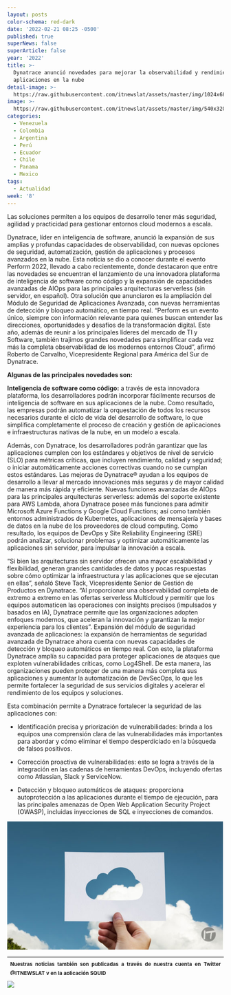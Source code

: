 ```yaml
---
layout: posts
color-schema: red-dark
date: '2022-02-21 08:25 -0500'
published: true
superNews: false
superArticle: false
year: '2022'
title: >-
  Dynatrace anunció novedades para mejorar la observabilidad y rendimiento de
  aplicaciones en la nube
detail-image: >-
  https://raw.githubusercontent.com/itnewslat/assets/master/img/1024x680/Cloud-Computing-g.jpg
image: >-
  https://raw.githubusercontent.com/itnewslat/assets/master/img/540x320/Cloud-Computing-p.jpg
categories:
  - Venezuela
  - Colombia
  - Argentina
  - Perú
  - Ecuador
  - Chile
  - Panama
  - Mexico
tags:
  - Actualidad
week: '8'
---
```

Las soluciones permiten a los equipos de desarrollo tener más seguridad, agilidad y practicidad para gestionar entornos cloud modernos a escala. 

Dynatrace, líder en inteligencia de software, anunció la expansión de sus amplias y profundas capacidades de observabilidad, con nuevas opciones de seguridad, automatización, gestión de aplicaciones y procesos avanzados en la nube. Esta noticia se dio a conocer durante el evento Perform 2022, llevado a cabo recientemente, donde destacaron que entre las novedades se encuentran el lanzamiento de una innovadora plataforma de inteligencia de software como código y la expansión de capacidades avanzadas de AIOps para las principales arquitecturas serverless (sin servidor, en español). Otra solución que anunciaron es la ampliación del Módulo de Seguridad de Aplicaciones Avanzada, con nuevas herramientas de detección y bloqueo automático, en tiempo real.
“Perform es un evento único, siempre con información relevante para quienes buscan entender las direcciones, oportunidades y desafíos de la transformación digital. Este año, además de reunir a los principales líderes del mercado de TI y Software, también trajimos grandes novedades para simplificar cada vez más la completa observabilidad de los modernos entornos Cloud”, afirmó Roberto de Carvalho, Vicepresidente Regional para América del Sur de Dynatrace.

**Algunas de las principales novedades son:**

**Inteligencia de software como código:** a través de esta innovadora plataforma, los desarrolladores podrán incorporar fácilmente recursos de inteligencia de software en sus aplicaciones de la nube. Como resultado, las empresas podrán automatizar la orquestación de todos los recursos necesarios durante el ciclo de vida del desarrollo de software, lo que simplifica completamente el proceso de creación y gestión de aplicaciones e infraestructuras nativas de la nube, en un modelo a escala.

Además, con Dynatrace, los desarrolladores podrán garantizar que las aplicaciones cumplen con los estándares y objetivos de nivel de servicio (SLO) para métricas críticas, que incluyen rendimiento, calidad y seguridad; o iniciar automáticamente acciones correctivas cuando no se cumplan estos estándares. Las mejoras de Dynatrace® ayudan a los equipos de desarrollo a llevar al mercado innovaciones más seguras y de mayor calidad de manera más rápida y eficiente.
Nuevas funciones avanzadas de AIOps para las principales arquitecturas serverless: además del soporte existente para AWS Lambda, ahora Dynatrace posee más funciones para admitir Microsoft Azure Functions y Google Cloud Functions; así como también entornos administrados de Kubernetes, aplicaciones de mensajería y bases de datos en la nube de los proveedores de cloud computing. Como resultado, los equipos de DevOps y Site Reliability Engineering (SRE) podrán analizar, solucionar problemas y optimizar automáticamente las aplicaciones sin servidor, para impulsar la innovación a escala.

“Si bien las arquitecturas sin servidor ofrecen una mayor escalabilidad y flexibilidad, generan grandes cantidades de datos y pocas respuestas sobre cómo optimizar la infraestructura y las aplicaciones que se ejecutan en ellas”, señaló Steve Tack, Vicepresidente Senior de Gestión de Productos en Dynatrace. “Al proporcionar una observabilidad completa de extremo a extremo en las ofertas serverless Multicloud y permitir que los equipos automaticen las operaciones con insights precisos (impulsados y basados en IA), Dynatrace permite que las organizaciones adopten enfoques modernos, que aceleran la innovación y garantizan la mejor experiencia para los clientes”.
Expansión del módulo de seguridad avanzada de aplicaciones: la expansión de herramientas de seguridad avanzada de Dynatrace ahora cuenta con nuevas capacidades de detección y bloqueo automáticos en tiempo real. Con esto, la plataforma Dynatrace amplía su capacidad para proteger aplicaciones de ataques que exploten vulnerabilidades críticas, como Log4Shell. De esta manera, las organizaciones pueden proteger de una manera más completa sus aplicaciones y aumentar la automatización de DevSecOps, lo que les permite fortalecer la seguridad de sus servicios digitales y acelerar el rendimiento de los equipos y soluciones.

Esta combinación permite a Dynatrace fortalecer la seguridad de las aplicaciones con:

- Identificación precisa y priorización de vulnerabilidades: brinda a los equipos una comprensión clara de las vulnerabilidades más importantes para abordar y cómo eliminar el tiempo desperdiciado en la búsqueda de falsos positivos.

- Corrección proactiva de vulnerabilidades: esto se logra a través de la integración en las cadenas de herramientas DevOps, incluyendo ofertas como Atlassian, Slack y ServiceNow.

- Detección y bloqueo automáticos de ataques: proporciona autoprotección a las aplicaciones durante el tiempo de ejecución, para las principales amenazas de Open Web Application Security Project (OWASP), incluidas inyecciones de SQL e inyecciones de comandos.

![](https://raw.githubusercontent.com/itnewslat/assets/master/img/540x320/Cloud-Computing-p.jpg)

<table style="height: 42px;" width="569">
<tbody>
<tr>
<td style="text-align: justify;"><sub><strong>Nuestras noticias también son publicadas a través de nuestra cuenta en Twitter <a href="https://twitter.com/itnewslat?lang=es">@ITNEWSLAT</a> y en la aplicación <a href="https://squidapp.co/en/">SQUID</a></strong></sub></td>
</tr>
</tbody>
</table>

<img src="https://tracker.metricool.com/c3po.jpg?hash=56f88a41e39ab42c063cc51676587a04"/>
